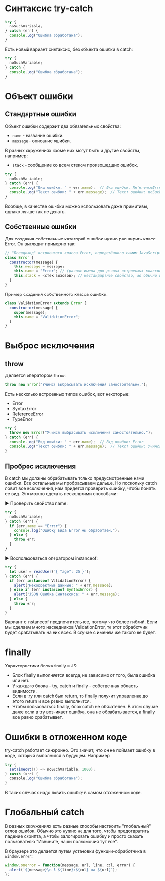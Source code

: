 

# Синтаксис try-catch

```javascript
try {
  noSuchVariable;
} catch (err) {
  console.log("Ошибка обработана");
}
```

Есть новый вариант синтаксис, без объекта ошибки в catch:

```javascript
try {
  noSuchVariable;
} catch {
  console.log("Ошибка обработана");
}
```

# Объект ошибки

## Стандартные ошибки

Объект ошибки содержит два обязательных свойства:

* `name` - название ошибки.
* `message` - описание ошибки.

В разных окружениях кроме них могут быть и другие свойства, например:

* `stack` - сообщение со всем стеком произошедших ошибок.

```javascript
try {
  noSuchVariable;
} catch (err) {
  console.log("Вид ошибки: " + err.name);  // Вид ошибки: ReferenceError
  console.log("Текст ошибки: " + err.message);  // Текст ошибки: noSuchVariable is not defined
}
```

Вообще, в качестве ошибки можно использовать даже примитивы, однако лучше так не делать.

## Собственные ошибки

Для создания собственных категорий ошибок нужно расширить класс Error. Он выглядит примерно так:

```javascript
// "Псевдокод" встроенного класса Error, определённого самим JavaScript
class Error {
  constructor(message) {
    this.message = message;
    this.name = "Error"; // (разные имена для разных встроенных классов ошибок)
    this.stack = <стек вызовов>; // нестандартное свойство, но обычно поддерживается
  }
}
```

Пример создания собственного класса ошибки:

```javascript
class ValidationError extends Error {
  constructor(message) {
    super(message);
    this.name = "ValidationError";
  }
}
```

# Выброс исключения

## throw

Делается оператором `throw`:

```javascript
throw new Error("Учимся выбрасывать исключения самостоятельно.");
```

Есть несколько встроенных типов ошибок, вот некоторые:

* Error
* SyntaxError
* ReferenceError
* TypeError

```javascript
try {
  throw new Error("Учимся выбрасывать исключения самостоятельно.");
} catch (err) {
  console.log("Вид ошибки: " + err.name);  // Вид ошибки: Error
  console.log("Текст ошибки: " + err.message);  // Текст ошибки: Учимся выбрасывать исключения самостоятельно.
}
```

## Проброс исключения

В catch мы должны обрабатывать только предусмотренные нами ошибки. Все остальные мы пробрасываем дальше. Но поскольку catch ловит все исключения, нам придется проверить ошибку, чтобы понять ее вид. Это можно сделать несколькими способами:

► Проверить свойство name:

```javascript
try {
  noSuchVariable;
} catch (err) {
  if (err.name == "Error") {
    console.log("Ошибку вида Error мы обработаем.");
  } else {
    throw err;
  }
}
```

► Воспользоваться оператором instanceof:

```javascript
try {
  let user = readUser('{ "age": 25 }');
} catch (err) {
  if (err instanceof ValidationError) {
    alert("Некорректные данные: " + err.message);
  } else if (err instanceof SyntaxError) {
    alert("JSON Ошибка Синтаксиса: " + err.message);
  } else {
    throw err;
  }
}
```

Вариант с instanceof предпочтительнее, потому что более гибкий. Если мы сделаем много наследников VelidationError, то этот обработчик будет срабатывать на них всех. В случае с именем же такого не будет.

# finally

Характеристики блока finally в JS:

* Блок finally выполняется всегда, не зависимо от того, была ошибка или нет.
* У каждого блока - try, catch и finally - собственная область видимости.
* Если в try или catch был return, то finally получит управление до этого return и все равно выполнится.
* Чтобы пользоваться finally, блок catch не обязателен. В этом случае даже если в try возникает ошибка, она не обрабатывается, а finally все равно срабатывает.

# Ошибки в отложенном коде

try-catch работает синхронно. Это значит, что он не поймает ошибку в коде, который выполнится в будущем. Например:

```java
try {
  setTimeout(() => noSuchVariable, 1000);
} catch (err) {
  console.log("Ошибка обработана");
}
```

В таких случаях надо ловить ошибку в самом отложенном коде.

# Глобальный catch

В разных окружениях есть разные способы настроить "глобальный" отлов ошибок. Обычно это нужно не для того, чтобы предотвратить падение скрипта, а чтобы залогировать ошибку и просто сказать пользователю "Извините, наши полномочия тут все".

В браузере это делается путем установки функции-обработчика в `window.error`:

```javascript
window.onerror = function(message, url, line, col, error) {
  alert(`${message}\n В ${line}:${col} на ${url}`);
};
```

